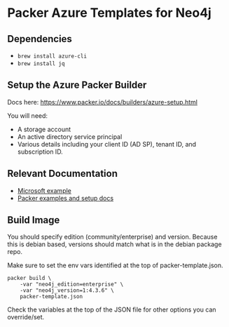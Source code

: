 # Packer Azure Templates for Neo4j

## Dependencies

* `brew install azure-cli`
* `brew install jq`

## Setup the Azure Packer Builder

Docs here: https://www.packer.io/docs/builders/azure-setup.html

You will need:

* A storage account
* An active directory service principal
* Various details including your client ID (AD SP), tenant ID, and subscription ID.

## Relevant Documentation

* [Microsoft example](https://docs.microsoft.com/en-us/azure/virtual-machines/windows/build-image-with-packer)
* [Packer examples and setup docs](https://www.packer.io/docs/builders/azure.html)

## Build Image

You should specify edition (community/enterprise) and version.  Because this is debian based,
versions should match what is in the debian package repo.

Make sure to set the env vars identified at the top of packer-template.json.

```
packer build \
    -var "neo4j_edition=enterprise" \
    -var "neo4j_version=1:4.3.6" \
    packer-template.json
```

Check the variables at the top of the JSON file for other options you can override/set.

